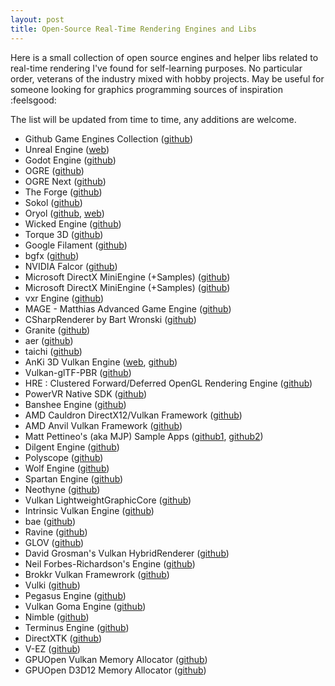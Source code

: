 ```yaml
---
layout: post
title: Open-Source Real-Time Rendering Engines and Libs
---
```


Here is a small collection of open source engines and helper libs related to real-time rendering I've found for self-learning purposes. No particular order, veterans of the industry mixed with hobby projects. May be useful for someone looking for graphics programming sources of inspiration :feelsgood:

The list will be updated from time to time, any additions are welcome.

- Github Game Engines Collection ([github](https://github.com/collections/game-engines))
- Unreal Engine ([web](https://www.unrealengine.com/en-US/ue4-on-github))
- Godot Engine ([github](https://github.com/godotengine/godot))
- OGRE ([github](https://github.com/OGRECave/ogre))
- OGRE Next ([github](https://github.com/OGRECave/ogre-next))
- The Forge ([github](https://github.com/ConfettiFX/The-Forge))
- Sokol ([github](https://github.com/floooh/sokol))
- Oryol ([github](https://github.com/floooh/oryol), [web](https://floooh.github.io/oryol/))
- Wicked Engine ([github](https://github.com/turanszkij/WickedEngine))
- Torque 3D ([github](https://github.com/GarageGames/Torque3D))
- Google Filament ([github](https://github.com/google/filament))
- bgfx ([github](https://github.com/bkaradzic/bgfx/))
- NVIDIA Falcor ([github](https://github.com/NVIDIAGameWorks/Falcor))
- Microsoft DirectX MiniEngine (+Samples) ([github](https://github.com/Microsoft/DirectX-Graphics-Samples))
- Microsoft DirectX MiniEngine (+Samples) ([github](https://github.com/Microsoft/DirectX-Graphics-Samples))
- vxr Engine ([github](https://github.com/avilapa/vxr))
- MAGE - Matthias Advanced Game Engine ([github](https://github.com/matt77hias/MAGE))
- CSharpRenderer by Bart Wronski ([github](https://github.com/bartwronski/CSharpRenderer))
- Granite ([github](https://github.com/Themaister/Granite))
- aer ([github](https://github.com/tcoppex/aer-engine))
- taichi ([github](https://github.com/yuanming-hu/taichi))
- AnKi 3D Vulkan Engine ([web](http://anki3d.org/), [github](https://github.com/godlikepanos/anki-3d-engine))
- Vulkan-glTF-PBR ([github](https://github.com/SaschaWillems/Vulkan-glTF-PBR))
- HRE : Clustered Forward/Deferred OpenGL Rendering Engine  ([github](https://github.com/Angelo1211/HybridRenderingEngine))
- PowerVR Native SDK ([github](https://github.com/powervr-graphics/Native_SDK))
- Banshee Engine ([github](https://github.com/BearishSun/BansheeEngine))
- AMD Cauldron DirectX12/Vulkan Framework ([github](https://github.com/GPUOpen-LibrariesAndSDKs/Cauldron))
- AMD Anvil Vulkan Framework ([github](https://github.com/GPUOpen-LibrariesAndSDKs/Anvil))
- Matt Pettineo's (aka MJP) Sample Apps ([github1](https://github.com/TheRealMJP/Shadows), [github2](https://github.com/TheRealMJP/BakingLab))
- Dilgent Engine ([github](https://github.com/DiligentGraphics/DiligentEngine))
- Polyscope ([github](https://github.com/nmwsharp/polyscope))
- Wolf Engine ([github](https://github.com/WolfEngine/Wolf.Engine))
- Spartan Engine ([github](https://github.com/PanosK92/SpartanEngine))
- Neothyne ([github](https://github.com/graphitemaster/neothyne))
- Vulkan LightweightGraphicCore ([github](https://github.com/alelievr/LightweightGraphicCore))
- Intrinsic Vulkan Engine ([github](https://github.com/begla/Intrinsic))
- bae ([github](https://github.com/BruOp/bae))
- Ravine ([github](https://github.com/gabriellanzer/Ravine))
- GLOV ([github](https://github.com/sawickiap/GLOV))
- David Grosman's Vulkan HybridRenderer ([github](https://github.com/davidgrosman/FinalProject-HybridRenderer))
- Neil Forbes-Richardson's Engine ([github](https://github.com/neilogd/Engine))
- Brokkr Vulkan Framewrork ([github](https://github.com/fsole/brokkr))
- Vulki ([github](https://github.com/aschrein/Vulki))
- Pegasus Engine ([github](https://github.com/PegasusEngine/Pegasus))
- Vulkan Goma Engine ([github](https://github.com/AttilioProvenzano/goma-engine))
- Nimble ([github](https://github.com/diharaw/Nimble))
- Terminus Engine ([github](https://github.com/diharaw/Terminus-Engine))
- DirectXTK ([github](https://github.com/microsoft/DirectXTK))
- V-EZ ([github](https://github.com/GPUOpen-LibrariesAndSDKs/V-EZ))
- GPUOpen Vulkan Memory Allocator ([github](https://github.com/GPUOpen-LibrariesAndSDKs/VulkanMemoryAllocator))
- GPUOpen D3D12  Memory Allocator ([github](https://github.com/GPUOpen-LibrariesAndSDKs/D3D12MemoryAllocator))
